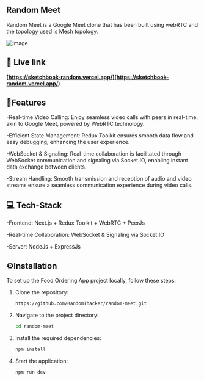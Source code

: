 ## Random Meet

Random Meet is a Google Meet clone that has been built using webRTC and the topology used is Mesh topology.

![image](https://github.com/RandomThacker/sketchbook/assets/141705990/9c1dbd89-4b0e-41f0-b3e9-901e832d4db9)


## 🔗 Live link

**[https://sketchbook-random.vercel.app/](https://sketchbook-random.vercel.app/)**


## 📓Features 
-Real-time Video Calling: Enjoy seamless video calls with peers in real-time, akin to Google Meet, powered by WebRTC technology.

-Efficient State Management: Redux Toolkit ensures smooth data flow and easy debugging, enhancing the user experience.

-WebSocket & Signaling: Real-time collaboration is facilitated through WebSocket communication and signaling via Socket.IO, enabling instant data exchange between clients.

-Stream Handling: Smooth transmission and reception of audio and video streams ensure a seamless communication experience during video calls.

## 💻 Tech-Stack 
-Frontend: Next.js + Redux Toolkit + WebRTC + PeerJs

-Real-time Collaboration: WebSocket & Signaling via Socket.IO

-Server: NodeJs + ExpressJs


## ⚙️Installation 
To set up the Food Ordering App project locally, follow these steps:

1. Clone the repository:
    ```bash
    https://github.com/RandomThacker/random-meet.git
    ```

2. Navigate to the project directory:
    ```bash
    cd random-meet
    ```

3. Install the required dependencies:
    ```bash
    npm install
    ```

4. Start the application:
    ```bash
    npm run dev
    ```

